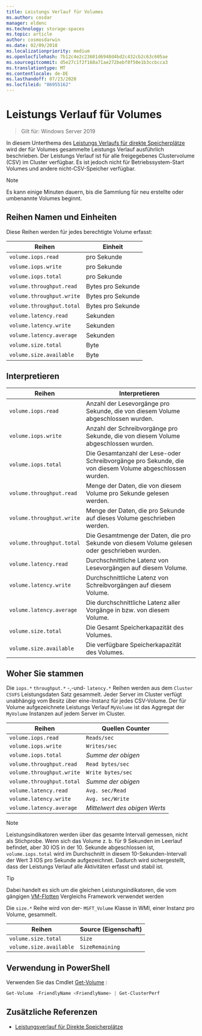 ```yaml
---
title: Leistungs Verlauf für Volumes
ms.author: cosdar
manager: eldenc
ms.technology: storage-spaces
ms.topic: article
author: cosmosdarwin
ms.date: 02/09/2018
ms.localizationpriority: medium
ms.openlocfilehash: 7b12c4e2c23601d6948d4bd2c432cb2c63c605ae
ms.sourcegitcommit: d5e27c1f2f168a71ae272bebf8f50e1b3ccbcca3
ms.translationtype: MT
ms.contentlocale: de-DE
ms.lasthandoff: 07/23/2020
ms.locfileid: "86955162"
---
```

# <a name="performance-history-for-volumes"></a>Leistungs Verlauf für Volumes

> Gilt für: Windows Server 2019

In diesem Unterthema des [Leistungs Verlaufs für direkte Speicherplätze](performance-history.md) wird der für Volumes gesammelte Leistungs Verlauf ausführlich beschrieben. Der Leistungs Verlauf ist für alle freigegebenes Clustervolume (CSV) im Cluster verfügbar. Es ist jedoch nicht für Betriebssystem-Start Volumes und andere nicht-CSV-Speicher verfügbar.

   > [!NOTE]
   > Es kann einige Minuten dauern, bis die Sammlung für neu erstellte oder umbenannte Volumes beginnt.

## <a name="series-names-and-units"></a>Reihen Namen und Einheiten

Diese Reihen werden für jedes berechtigte Volume erfasst:

| Reihen                    | Einheit             |
|---------------------------|------------------|
| `volume.iops.read`        | pro Sekunde       |
| `volume.iops.write`       | pro Sekunde       |
| `volume.iops.total`       | pro Sekunde       |
| `volume.throughput.read`  | Bytes pro Sekunde |
| `volume.throughput.write` | Bytes pro Sekunde |
| `volume.throughput.total` | Bytes pro Sekunde |
| `volume.latency.read`     | Sekunden          |
| `volume.latency.write`    | Sekunden          |
| `volume.latency.average`  | Sekunden          |
| `volume.size.total`       | Byte            |
| `volume.size.available`   | Byte            |

## <a name="how-to-interpret"></a>Interpretieren

| Reihen                    | Interpretieren                                                              |
|---------------------------|-------------------------------------------------------------------------------|
| `volume.iops.read`        | Anzahl der Lesevorgänge pro Sekunde, die von diesem Volume abgeschlossen wurden.                |
| `volume.iops.write`       | Anzahl der Schreibvorgänge pro Sekunde, die von diesem Volume abgeschlossen wurden.               |
| `volume.iops.total`       | Die Gesamtanzahl der Lese-oder Schreibvorgänge pro Sekunde, die von diesem Volume abgeschlossen wurden. |
| `volume.throughput.read`  | Menge der Daten, die von diesem Volume pro Sekunde gelesen werden.                            |
| `volume.throughput.write` | Menge der Daten, die pro Sekunde auf dieses Volume geschrieben werden.                           |
| `volume.throughput.total` | Die Gesamtmenge der Daten, die pro Sekunde von diesem Volume gelesen oder geschrieben wurden.        |
| `volume.latency.read`     | Durchschnittliche Latenz von Lesevorgängen auf diesem Volume.                          |
| `volume.latency.write`    | Durchschnittliche Latenz von Schreibvorgängen auf diesem Volume.                           |
| `volume.latency.average`  | Die durchschnittliche Latenz aller Vorgänge in bzw. von diesem Volume.                     |
| `volume.size.total`       | Die Gesamt Speicherkapazität des Volumes.                                     |
| `volume.size.available`   | Die verfügbare Speicherkapazität des Volumes.                                 |

## <a name="where-they-come-from"></a>Woher Sie stammen

Die `iops.*` `throughput.*` -,-und- `latency.*` Reihen werden aus dem `Cluster CSVFS` Leistungsdaten Satz gesammelt. Jeder Server im Cluster verfügt unabhängig vom Besitz über eine-Instanz für jedes CSV-Volume. Der für Volume aufgezeichnete Leistungs Verlauf `MyVolume` ist das Aggregat der `MyVolume` Instanzen auf jedem Server im Cluster.

| Reihen                    | Quellen Counter         |
|---------------------------|------------------------|
| `volume.iops.read`        | `Reads/sec`            |
| `volume.iops.write`       | `Writes/sec`           |
| `volume.iops.total`       | *Summe der obigen*     |
| `volume.throughput.read`  | `Read bytes/sec`       |
| `volume.throughput.write` | `Write bytes/sec`      |
| `volume.throughput.total` | *Summe der obigen*     |
| `volume.latency.read`     | `Avg. sec/Read`        |
| `volume.latency.write`    | `Avg. sec/Write`       |
| `volume.latency.average`  | *Mittelwert des obigen Werts* |

   > [!NOTE]
   > Leistungsindikatoren werden über das gesamte Intervall gemessen, nicht als Stichprobe. Wenn sich das Volume z. b. für 9 Sekunden im Leerlauf befindet, aber 30 IOS in der 10. Sekunde abgeschlossen ist, `volume.iops.total` wird im Durchschnitt in diesem 10-Sekunden-Intervall der Wert 3 IOS pro Sekunde aufgezeichnet. Dadurch wird sichergestellt, dass der Leistungs Verlauf alle Aktivitäten erfasst und stabil ist.

   > [!TIP]
   > Dabei handelt es sich um die gleichen Leistungsindikatoren, die vom gängigen [VM-Flotten](https://github.com/Microsoft/diskspd/blob/master/Frameworks/VMFleet/watch-cluster.ps1) Vergleichs Framework verwendet werden

Die `size.*` Reihe wird von der- `MSFT_Volume` Klasse in WMI, einer Instanz pro Volume, gesammelt.

| Reihen                    | Source (Eigenschaft) |
|---------------------------|-----------------|
| `volume.size.total`       | `Size`          |
| `volume.size.available`   | `SizeRemaining` |

## <a name="usage-in-powershell"></a>Verwendung in PowerShell

Verwenden Sie das Cmdlet [Get-Volume](/powershell/module/storage/get-volume) :

```PowerShell
Get-Volume -FriendlyName <FriendlyName> | Get-ClusterPerf
```

## <a name="additional-references"></a>Zusätzliche Referenzen

- [Leistungsverlauf für Direkte Speicherplätze](performance-history.md)
